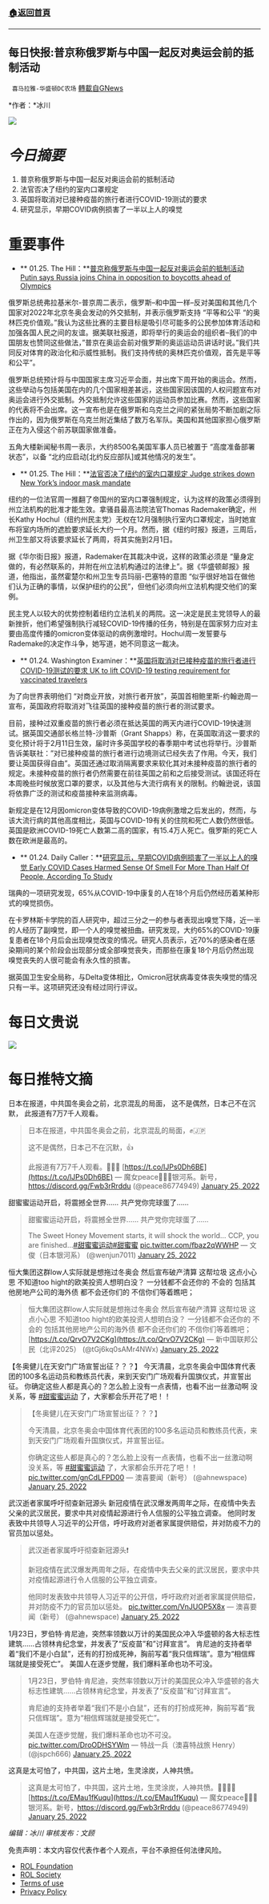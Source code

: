 ###  [:house:返回首頁](https://github.com/ourhimalayas/txt)
---


## 每日快报:普京称俄罗斯与中国一起反对奥运会前的抵制活动
` 喜马拉雅-华盛顿DC农场` [轉載自GNews](https://gnews.org/zh-hans/1908347/)

*作者：*冰川

![](http://himalayawashingtondc.org/wp-content/uploads/2021/08/每日快报.png)

# ***今日摘要***

1. 普京称俄罗斯与中国一起反对奥运会前的抵制活动
2. 法官否决了纽约的室内口罩规定
3. 英国将取消对已接种疫苗的旅行者进行COVID-19测试的要求
4. 研究显示，早期COVID病例损害了一半以上人的嗅觉


# 重要事件

- ** 01.25. The Hill：**[普京称俄罗斯与中国一起反对奥运会前的抵制活动 Putin says Russia joins China in opposition to boycotts ahead of Olympics](https://thehill.com/policy/international/591174-putin-says-russia-joins-china-in-opposition-to-boycotts-ahead-of)


俄罗斯总统弗拉基米尔-普京周二表示，俄罗斯–和中国一样–反对美国和其他几个国家对2022年北京冬奥会发动的外交抵制，并表示俄罗斯支持 “平等和公平 “的奥林匹克价值观。”我认为这些比赛的主要目标是吸引尽可能多的公民参加体育活动和加强各国人民之间的友谊。据美联社报道，即将举行的奥运会的组织者–我们的中国朋友也赞同这些做法，”普京在奥运会前对俄罗斯的奥运运动员讲话时说。”我们共同反对体育的政治化和示威性抵制。我们支持传统的奥林匹克价值观，首先是平等和公平”。

俄罗斯总统预计将与中国国家主席习近平会面，并出席下周开始的奥运会。然而，这些举动与包括美国在内的几个国家相差甚远，这些国家因该国的人权问题宣布对奥运会进行外交抵制。外交抵制允许这些国家的运动员参加比赛。然而，这些国家的代表将不会出席。这一宣布也是在俄罗斯和乌克兰之间的紧张局势不断加剧之际作出的，因为俄罗斯在乌克兰附近集结了数万名军队。美国和其他国家担心俄罗斯正在为入侵这个前苏联国家做准备。

五角大楼新闻秘书周一表示，大约8500名美国军事人员已被置于 “高度准备部署状态”，以备 “北约应启动[北约反应部队]或其他情况的发生”。

- ** 01.25. The Hill：**[法官否决了纽约的室内口罩规定 Judge strikes down New York’s indoor mask mandate](https://thehill.com/homenews/state-watch/591171-judge-strikes-down-new-yorks-indoor-mask-mandate)


纽约的一位法官周一推翻了帝国州的室内口罩强制规定，认为这样的政策必须得到州立法机构的批准才能生效。拿骚县最高法院法官Thomas Rademaker确定，州长Kathy Hochul（纽约州民主党）无权在12月强制执行室内口罩规定，当时她宣布将室内场所的遮脸要求延长大约一个月。然而，据《纽约时报》报道，三周后，州卫生部又将该要求延长了两周，将其实施到2月1日。

据《华尔街日报》报道，Rademaker在其裁决中说，这样的政策必须是 “量身定做的，有必然联系的，并附在州立法机构通过的法律上”。据《华盛顿邮报》报道，他指出，虽然霍楚尔和州卫生专员玛丽-巴塞特的意图 “似乎很好地旨在做他们认为正确的事情，以保护纽约的公民”，但他们必须向州立法机构提交他们的案例。

民主党人以较大的优势控制着纽约立法机关的两院。这一决定是民主党领导人的最新挫折，他们希望强制执行减轻COVID-19传播的任务，特别是在国家努力应对主要由高度传播的omicron变体驱动的病例激增时。Hochul周一发誓要与Rademake的决定作斗争，她写道，她不同意这一裁决。

- ** 01.24. Washington Examiner：**[英国将取消对已接种疫苗的旅行者进行COVID-19测试的要求 UK to lift COVID-19 testing requirement for vaccinated travelers](https://www.washingtonexaminer.com/news/uk-to-lift-covid-19-testing-requirement-for-vaccinated-travelers)


为了向世界表明他们 “对商业开放，对旅行者开放”，英国首相鲍里斯-约翰逊周一宣布，英国政府将取消对飞往英国的接种疫苗的旅行者的测试要求。

目前，接种过双重疫苗的旅行者必须在抵达英国的两天内进行COVID-19快速测试。据英国交通部长格兰特-沙普斯（Grant Shapps）称，在英国取消这一要求的变化预计将于2月11日生效，届时许多英国学校的春季期中考试也将举行。沙普斯告诉美联社：”对已接种疫苗的旅行者进行边境测试已经失去了作用。今天，我们要让英国获得自由”。英国还通过取消隔离要求来软化其对未接种疫苗的旅行者的规定。未接种疫苗的旅行者仍然需要在前往英国之前和之后接受测试。该国还将在本周晚些时候放宽口罩的要求，以及其他与大流行病有关的限制。约翰逊说，该国将依靠广泛的测试和疫苗接种来监测病毒。

新规定是在12月因omicron变体导致的COVID-19病例激增之后发出的，然而，与该大流行病的其他高度相比，英国与COVID-19有关的住院和死亡人数仍然很低。英国是欧洲COVID-19死亡人数第二高的国家，有15.4万人死亡。俄罗斯的死亡人数在欧洲是最高的。

- ** 01.24. Daily Caller：**[研究显示，早期COVID病例损害了一半以上人的嗅觉 Early COVID Cases Harmed Sense Of Smell For More Than Half Of People, According To Study](https://dailycaller.com/2022/01/24/covid-19-omicron-delta-smell-taste/)


瑞典的一项研究发现，65%从COVID-19中康复的人在18个月后仍然经历着某种形式的嗅觉损伤。

在卡罗林斯卡学院的百人研究中，超过三分之一的参与者表现出嗅觉下降，近一半的人经历了副嗅觉，即一个人的嗅觉被扭曲。研究发现，大约65%的COVID-19康复患者在18个月后会出现嗅觉改变的情况。研究人员表示，近70%的感染者在感染期间的某个阶段会出现部分或全部嗅觉丧失，而那些在康复18个月后仍然出现嗅觉丧失的人很可能会有永久性的损害。

据英国卫生安全局称，与Delta变体相比，Omicron冠状病毒变体丧失嗅觉的情况只有一半。这项研究还没有经过同行评议。

# 每日文贵说
![](http://himalayawashingtondc.org/wp-content/uploads/2022/01/1-3-1024x576.jpg)
# 每日推特文摘









日本在报道，中共国冬奥会之前，北京混乱的局面，
这不是偶然，日本己不在沉默，
此报道有7万7千人观看。





> 日本在报道，中共国冬奥会之前，北京混乱的局面，✊🇯🇵
> 
> 这不是偶然，日本己不在沉默，👍
> 
> 此报道有7万7千人观看。🖖🖖🖖 [https://t.co/lJPs0Dh6BE](https://t.co/lJPs0Dh6BE)
> — 魔女peace🌟🌟🌟银河系。新号，https://discord.gg/Fwb3rRrddu (@peace86774949) [January 25, 2022](https://twitter.com/peace86774949/status/1485852751321985032?ref_src=twsrc%5Etfw)







甜蜜蜜运动开启，将震撼全世界…… 共产党你完球蛋了……





> 甜蜜蜜运动开启，将震撼全世界……
> 共产党你完球蛋了……
> 
> The Sweet Honey Movement starts, it will shock the world… CCP, you are finished…[#甜蜜蜜运动](https://twitter.com/hashtag/%E7%94%9C%E8%9C%9C%E8%9C%9C%E8%BF%90%E5%8A%A8?src=hash&amp;ref_src=twsrc%5Etfw)[#甜蜜蜜](https://twitter.com/hashtag/%E7%94%9C%E8%9C%9C%E8%9C%9C?src=hash&amp;ref_src=twsrc%5Etfw) [pic.twitter.com/fbaz2qWWHP](https://t.co/fbaz2qWWHP)
> — 文俊（日本银河系） (@wenjun7011) [January 25, 2022](https://twitter.com/wenjun7011/status/1485952963688505344?ref_src=twsrc%5Etfw)







恒大集团这群low人实际就是想拖过冬奥会 然后宣布破产清算 这帮垃圾 这点小心思 不知道too hight的欧美投资人想明白没？ 一分钱都不会还你的 不会的 包括其他房地产公司的海外债 都不会还你们的 不信你们等着瞧吧；





> 恒大集团这群low人实际就是想拖过冬奥会
> 然后宣布破产清算
> 这帮垃圾
> 这点小心思
> 不知道too hight的欧美投资人想明白没？
> 一分钱都不会还你的
> 不会的
> 包括其他房地产公司的海外债
> 都不会还你们的
> 不信你们等着瞧吧； [https://t.co/QrvO7V2CKg](https://t.co/QrvO7V2CKg)
> — 新中国联邦公民（北评2025） (@tGj6kq0sAMr4NWx) [January 25, 2022](https://twitter.com/tGj6kq0sAMr4NWx/status/1485932550908366849?ref_src=twsrc%5Etfw)







【冬奥健儿在天安门广场宣誓出征？？？】 今天清晨，北京冬奥会中国体育代表团的100多名运动员和教练员代表，来到天安门广场观看升国旗仪式，并宣誓出征。 你确定这些人都是真心的？怎么脸上没有一点表情，也看不出一丝激动啊 没关系，等 [#甜蜜蜜运动](https://twitter.com/hashtag/%E7%94%9C%E8%9C%9C%E8%9C%9C%E8%BF%90%E5%8A%A8?src=hashtag_click) 了，大家都会乐开花了吧！！





> 【冬奥健儿在天安门广场宣誓出征？？？】
> 
> 今天清晨，北京冬奥会中国体育代表团的100多名运动员和教练员代表，来到天安门广场观看升国旗仪式，并宣誓出征。
> 
> 你确定这些人都是真心的？怎么脸上没有一点表情，也看不出一丝激动啊
> 没关系，等 [#甜蜜蜜运动](https://twitter.com/hashtag/%E7%94%9C%E8%9C%9C%E8%9C%9C%E8%BF%90%E5%8A%A8?src=hash&amp;ref_src=twsrc%5Etfw) 了，大家都会乐开花了吧！！ [pic.twitter.com/gnCdLFPD00](https://t.co/gnCdLFPD00)
> — 澳喜要闻（新号） (@ahnewspace) [January 25, 2022](https://twitter.com/ahnewspace/status/1485851954647810048?ref_src=twsrc%5Etfw)







武汉逝者家属呼吁彻查新冠源头
新冠疫情在武汉爆发两周年之际，在疫情中失去父亲的武汉居民，要求中共对疫情起源进行令人信服的公平独立调查。 他同时发表致中共领导人习近平的公开信，呼吁政府对逝者家属提供赔偿，并对防疫不力的官员加以惩处。





> 武汉逝者家属呼吁彻查新冠源头❗️
> 
> 新冠疫情在武汉爆发两周年之际，在疫情中失去父亲的武汉居民，要求中共对疫情起源进行令人信服的公平独立调查。
> 
> 他同时发表致中共领导人习近平的公开信，呼吁政府对逝者家属提供赔偿，并对防疫不力的官员加以惩处。 [pic.twitter.com/VnJUOP5X8x](https://t.co/VnJUOP5X8x)
> — 澳喜要闻（新号） (@ahnewspace) [January 25, 2022](https://twitter.com/ahnewspace/status/1485827616414507010?ref_src=twsrc%5Etfw)



















1月23日，罗伯特·肯尼迪，突然率领数以万计的美国民众冲入华盛顿的各大标志性建筑……占领林肯纪念堂，并发表了“反疫苗”和”讨拜宣言”。 肯尼迪的支持者举着“我们不是小白鼠”，还有的打扮成死神，胸前写着“我只信辉瑞”。意为“相信辉瑞就是接受死亡”。 美国人在逐步觉醒，我们爆料革命也功不可没。





> 1月23日，罗伯特·肯尼迪，突然率领数以万计的美国民众冲入华盛顿的各大标志性建筑……占领林肯纪念堂，并发表了“反疫苗”和”讨拜宣言”。
> 
> 肯尼迪的支持者举着“我们不是小白鼠”，还有的打扮成死神，胸前写着“我只信辉瑞”。意为“相信辉瑞就是接受死亡”。
> 
> 美国人在逐步觉醒，我们爆料革命也功不可没。 [pic.twitter.com/DroODHSYWm](https://t.co/DroODHSYWm)
> — 特战一兵（澳喜特战旅 Henry） (@jspch666) [January 25, 2022](https://twitter.com/jspch666/status/1485781986983968768?ref_src=twsrc%5Etfw)







这真是太可怕了，中共国，这片土地，生灵涂炭，人神共愤。





> 这真是太可怕了，中共国，这片土地，生灵涂炭，人神共愤。🤬🤬😵‍💫 [https://t.co/EMau1fKuqu](https://t.co/EMau1fKuqu)
> — 魔女peace🌟🌟🌟银河系。新号，https://discord.gg/Fwb3rRrddu (@peace86774949) [January 25, 2022](https://twitter.com/peace86774949/status/1485936236149698562?ref_src=twsrc%5Etfw)









*编辑：冰川
审核发布：文顾*

 

免责声明：本文内容仅代表作者个人观点，平台不承担任何法律风险。

- [ROL Foundation](https://rolfoundation.org/)
- [ROL Society](https://rolsociety.org/)
- [Terms of use](https://gnews.org/terms-of-use-3/)
- [Privacy Policy](https://gnews.org/privacy-policy/)
